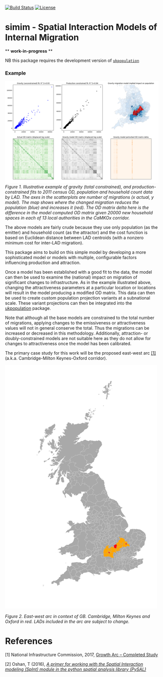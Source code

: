 [![Build Status](https://travis-ci.org/nismod/simim.png?branch=master)](https://travis-ci.org/nismod/simim) [![License](https://img.shields.io/github/license/mashape/apistatus.svg)](https://opensource.org/licenses/MIT)
# simim - Spatial Interaction Models of Internal Migration

** **work-in-progress** **

NB this package requires the development version of [`ukpopulation`](https://github.com/nismod/ukpopulation)

### Example

![Example fits](doc/img/sim_basic.png)
_Figure 1. Illustrative example of gravity (total constrained), and production-constrained fits to 2011 census OD, population and household count data by LAD.  The axes in the scatterplots are number of migrations (x actual, y model). The map shows where the changed migration reduces the population (blue) and increases it (red). The OD matrix delta here is the difference in the model computed OD matrix given 20000 new household spaces in each of 13 local authorities in the CaMKOx corridor._

The above models are fairly crude because they use only population (as the emitter) and household count (as the attractor) and the cost function is based on Euclidean distance between LAD centroids (with a nonzero minimum cost for inter-LAD migration). 

This package aims to build on this simple model by developing a more sophisticated model or models with multiple, configurable factors influencing production and attraction.

Once a model has been established with a good fit to the data, the model can then be used to examine the (national) impact on migration of significant changes to infrastructure. As in the example illustrated above, changing the attractiveness parameters at a particular location or locations will result in the model producing a modified OD matrix. This data can then be used to create custom population projection variants at a subnational scale. These variant projections can then be integrated into the [ukpopulation](https://github.com/nismod/ukpopulation) package.

Note that although all the base models are constrained to the total number of migrations, applying changes to the emissiveness or attractiveness values will not in general conserve the total. Thus the migrations can be increased or decreased in this methodology. Additionally, attraction- or doubly-constrained models are not suitable here as they do not allow for changes to attractiveness once the model has been calibrated.

The primary case study for this work will be the proposed east-west arc [[1]](#references) (a.k.a. Cambridge-Milton Keynes-Oxford corridor).

![East-west arc in the context of GB](doc/img/gb.png)

_Figure 2. East-west arc in context of GB. Cambridge, Milton Keynes and Oxford in red. LADs included in the arc are subject to change._

# References
[1] National Infrastructure Commission, 2017, [Growth Arc – Completed Study](https://www.nic.org.uk/our-work/growth-arc/)

[2] Oshan, T (2016), [_A primer for working with the Spatial Interaction modeling (SpInt) module in the python spatial analysis library (PySAL)_](http://openjournals.wu.ac.at/region/paper_175/175.html) 
